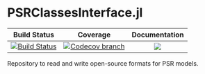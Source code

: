 # PSRClassesInterface.jl

[build-img]: https://github.com/psrenergy/PSRClassesInterface.jl/workflows/CI/badge.svg?branch=master
[build-url]: https://github.com/psrenergy/PSRClassesInterface.jl/actions?query=workflow%3ACI

[codecov-img]: https://codecov.io/gh/psrenergy/PSRClassesInterface.jl/coverage.svg?branch=master
[codecov-url]: https://codecov.io/gh/psrenergy/PSRClassesInterface.jl?branch=master

| **Build Status** | **Coverage** | **Documentation** |
|:-----------------:|:-----------------:|:-----------------:|
| [![Build Status][build-img]][build-url] | [![Codecov branch][codecov-img]][codecov-url] |[![](https://img.shields.io/badge/docs-latest-blue.svg)](https://psrenergy.github.io/PSRClassesInterface.jl/dev/)

Repository to read and write open-source formats for PSR models.

